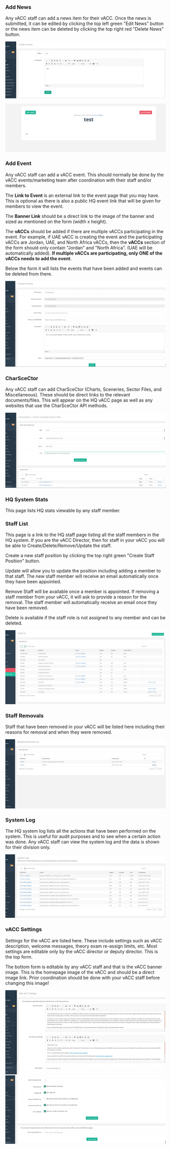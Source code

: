 ### Add News
Any vACC staff can add a news item for their vACC. Once the news is submitted, it can be edited by clicking the top left green "Edit News" button or the news item can be deleted by clicking the top right red "Delete News" button.

![](/assets/news2.PNG)

![](/assets/news1.PNG)

### Add Event
Any vACC staff can add a vACC event. This should normally be done by the vACC events/marketing team after coordination with their staff and/or members.

The **Link to Event** is an external link to the event page that you may have. This is optional as there is also a public HQ event link that will be given for members to view the event. 

The **Banner Link** should be a direct link to the image of the banner and sized as mentioned on the form (width x height). 

The **vACCs** should be added if there are multiple vACCs participating in the event. For example, if UAE vACC is creating the event and the participating vACCs are Jordan, UAE, and North Africa vACCs, then the **vACCs** section of the form should only contain "Jordan" and "North Africa". (UAE will be automatically added). **If multiple vACCs are participating, only ONE of the vACCs needs to add the event**.

Below the form it will lists the events that have been added and events can be deleted from there.

![](/assets/event1.PNG)

### CharSceCtor
Any vACC staff can add CharSceCtor (Charts, Sceneries, Sector Files, and Miscellaneous). These should be direct links to the relevant documents/files. This will appear on the HQ vACC page as well as any websites that use the CharSceCtor API methods.

![](/assets/charscector1.PNG)

### HQ System Stats
This page lists HQ stats viewable by any staff member.

### Staff List
This page is a link to the HQ staff page listing all the staff members in the HQ system. If you are the vACC Director, then for staff in your vACC you will be able to Create/Delete/Remove/Update the staff. 

Create a new staff position by clicking the top right green "Create Staff Position" button.

Update will allow you to update the position including adding a member to that staff. The new staff member will receive an email automatically once they have been appointed. 

Remove Staff will be available once a member is appointed. If removing a staff member from your vACC, it will ask to provide a reason for the removal. The staff member will automatically receive an email once they have been removed.

Delete is available if the staff role is not assigned to any member and can be deleted.

![](/assets/staff1.PNG)

### Staff Removals
Staff that have been removed in your vACC will be listed here including their reasons for removal and when they were removed.

![](/assets/staff2.PNG)

### System Log
The HQ system log lists all the actions that have been performed on the system. This is useful for audit purposes and to see when a certain action was done. Any vACC staff can view the system log and the data is shown for their division only.

![](/assets/logs1.PNG)

### vACC Settings
Settings for the vACC are listed here. These include settings such as vACC description, welcome messages, theory exam re-assign limits, etc. Most settings are editable only by the vACC director or deputy director. This is the top form.

The bottom form is editable by any vACC staff and that is the vACC banner image. This is the homepage image of the vACC and should be a direct image link. Prior coordination should be done with your vACC staff before changing this image!

![](/assets/vaccset1.PNG)
![](/assets/vaccset2.PNG)